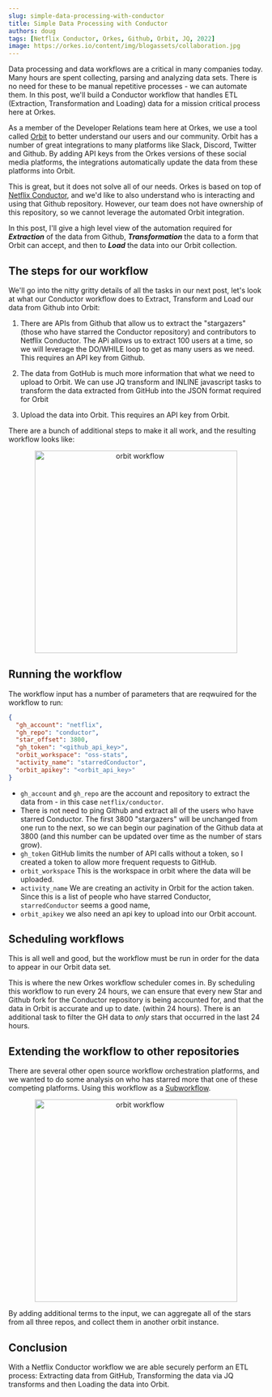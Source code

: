 ```yaml
---
slug: simple-data-processing-with-conductor
title: Simple Data Processing with Conductor
authors: doug
tags: [Netflix Conductor, Orkes, Github, Orbit, JQ, 2022]
image: https://orkes.io/content/img/blogassets/collaboration.jpg
---
```


Data processing and data workflows are a critical in many companies today.  Many hours are spent collecting, parsing and analyzing data sets.  There is no need for these to be manual repetitive processes - we can automate them. In this post, we'll build a Conductor workflow that handles ETL (Extraction, Transformation and Loading) data for a mission critical process here at Orkes.

As a member of the Developer Relations team here at Orkes, we use a tool called [Orbit](https://orbit.love) to better understand our users and our community.  Orbit has a number of great integrations to many platforms like Slack, Discord, Twitter and Github.  By adding API keys from the Orkes versions of these social media platforms, the integrations automatically update the data from these platforms into Orbit.

This is great, but it does not solve all of our needs. Orkes is based on top of [Netflix Conductor](https://github.com/netflix/conductor), and we'd like to also understand who is interacting and using that Github repository. However, our team does not have ownership of this repository, so we cannot leverage the automated Orbit integration. 


In this post, I'll give a high level view of the automation required for ***Extraction*** of the data from Github, ***Transformation*** the data to a form that Orbit can accept, and then to ***Load*** the data into our Orbit collection.
<!-- truncate-->

## The steps for our workflow
We'll go into the nitty gritty details of all the tasks in our next post, let's look at what our Conductor workflow does to Extract, Transform and Load our data from Github into Orbit:

1. There are APIs from Github that allow us to extract the "stargazers" (those who have starred the Conductor repository) and contributors to Netflix Conductor.  The APi allows us to extract 100 users at a time, so we will leverage the DO/WHILE loop to get as many users as we need.  This requires an API key from Github.

2. The data from GotHub is much more information that what we need to upload to Orbit. We can use JQ transform and INLINE javascript tasks to transform the data extracted from GitHub into the JSON format required for Orbit

3.  Upload the data into Orbit. This requires an API key from Orbit.

There are a bunch of additional steps to make it all work, and the resulting workflow looks like:


<p align="center"><img src="/content/img/blogassets/orbitworkflow.png" alt="orbit workflow" width="400" style={{paddingBottom: 40, paddingTop: 40}} /></p>

## Running the workflow

The workflow input has a number of parameters that are reqwuired for the workflow to run:

```json
{
  "gh_account": "netflix",
  "gh_repo": "conductor",
  "star_offset": 3800,
  "gh_token": "<github_api_key>",
  "orbit_workspace": "oss-stats",
  "activity_name": "starredConductor",
  "orbit_apikey": "<orbit_api_key>"
}
```

* ```gh_account``` and ```gh_repo``` are the account and repository to extract the data from - in this case ```netflix/conductor```.
* There is not need to ping Github and extract all of the users who have starred Conductor.  The first 3800 "stargazers" will be unchanged from one run to the next, so we can begin our pagination of the Github data at 3800 (and this number can be updated over time as the number of stars grow).
* ```gh_token``` GitHub limits the number of API calls without a token, so I created a token to allow more frequent requests to GitHub.
* ```orbit_workspace``` This is the workspace in orbit where the data will be uploaded.
* ```activity_name```  We are creating an activity in Orbit for the action taken. Since this is a list of people who have starred Conductor, ```starredConductor``` seems a good name,
* ```orbit_apikey``` we also need an api key to upload into our Orbit account.



## Scheduling workflows

This is all well and good, but the workflow must be run in order for the data to appear in our Orbit data set.

This is where the new Orkes workflow scheduler comes in.  By scheduling this workflow to run every 24 hours, we can ensure that every new Star and Github fork for the Conductor repository is being accounted for, and that the data in Orbit is accurate and up to date. (within 24 hours).  There is an additional task to filter the GH data to *only* stars that occurred in the last 24 hours.

## Extending the workflow to other repositories

There are several other open source workflow orchestration platforms, and we wanted to do some analysis on who has starred more that one of these competing platforms.  Using this workflow as a [Subworkflow](https://orkes.io/content/docs/reference-docs/sub-workflow-task).


<p align="center"><img src="/content/img/blogassets/github_subworkflow.png" alt="orbit workflow" width="400" style={{paddingBottom: 40, paddingTop: 40}} /></p>


By adding additional terms to the input, we can aggregate all of the stars from all three repos, and collect them in another orbit instance.


## Conclusion

With a Netflix Conductor workflow we are able securely perform an ETL process: Extracting data from GitHub, Transforming the data via JQ transforms and then Loading the data into Orbit.  

